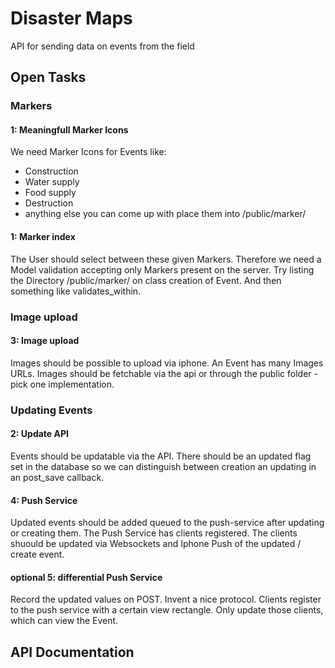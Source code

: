 # Disaster Maps

API for sending data on events from the field

## Open Tasks

### Markers

#### 1: Meaningfull Marker Icons
We need Marker Icons for Events like:
 * Construction
 * Water supply
 * Food supply
 * Destruction
 * anything else you can come up with
place them into /public/marker/

#### 1: Marker index
The User should select between these given Markers.
Therefore we need a Model validation accepting only Markers present on the server.
Try listing the Directory /public/marker/ on class creation of Event.
And then something like validates_within.

### Image upload

#### 3: Image upload
Images should be possible to upload via iphone.
An Event has many Images URLs.
Images should be fetchable via the api or through the public folder - pick one implementation.

### Updating Events

#### 2: Update API
Events should be updatable via the API.
There should be an updated flag set in the database so we can distinguish between creation an updating in an post_save callback.

#### 4: Push Service
Updated events should be added queued to the push-service after updating or creating them.
The Push Service has clients registered.
The clients shuould be updated via Websockets and Iphone Push of the updated / create event.

#### optional 5: differential Push Service
Record the updated values on POST.
Invent a nice protocol.
Clients register to the push service with a certain view rectangle.
Only update those clients, which can view the Event.

## API Documentation

